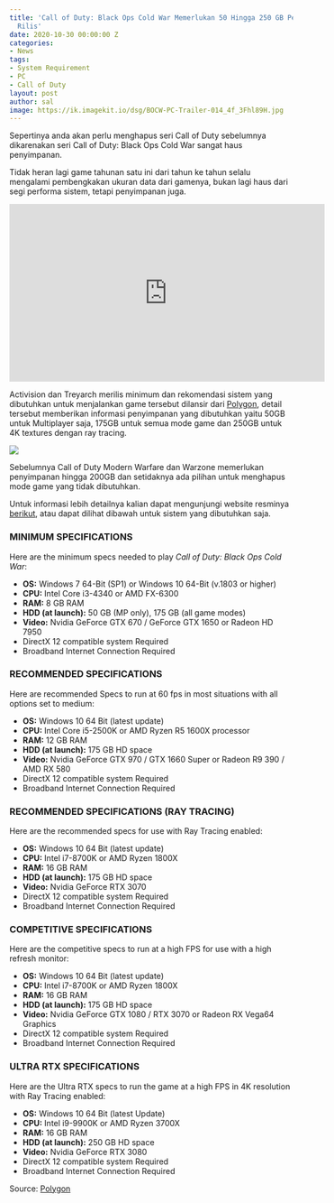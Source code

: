 ```yaml
---
title: 'Call of Duty: Black Ops Cold War Memerlukan 50 Hingga 250 GB Penyimpanan Saat
  Rilis'
date: 2020-10-30 00:00:00 Z
categories:
- News
tags:
- System Requirement
- PC
- Call of Duty
layout: post
author: sal
image: https://ik.imagekit.io/dsg/BOCW-PC-Trailer-014_4f_3Fhl89H.jpg
---
```


Sepertinya anda akan perlu menghapus seri Call of Duty sebelumnya dikarenakan seri Call of Duty: Black Ops Cold War sangat haus penyimpanan.

Tidak heran lagi game tahunan satu ini dari tahun ke tahun selalu mengalami pembengkakan ukuran data dari gamenya, bukan lagi haus dari segi performa sistem, tetapi penyimpanan juga.

<div class="embed-container">
<iframe width="560" height="315" src="https://www.youtube.com/embed/SQKpaiEpsko" frameborder="0" allow="accelerometer; autoplay; clipboard-write; encrypted-media; gyroscope; picture-in-picture" allowfullscreen></iframe>
</div>

Activision dan Treyarch merilis minimum dan rekomendasi sistem yang dibutuhkan untuk menjalankan game tersebut dilansir dari [Polygon](https://www.polygon.com/2020/10/29/21540554/call-of-duty-black-ops-cold-war-storage-requirements-pc), detail tersebut memberikan informasi penyimpanan yang dibutuhkan yaitu 50GB untuk Multiplayer saja, 175GB untuk semua mode game dan 250GB untuk 4K textures dengan ray tracing.

![](https://ik.imagekit.io/dsg/BOCW_PC_SPECS_4oxTA-tNgD.jpg)

Sebelumnya Call of Duty Modern Warfare dan Warzone memerlukan penyimpanan hingga 200GB dan setidaknya ada pilihan untuk menghapus mode game yang tidak dibutuhkan.

Untuk informasi lebih detailnya kalian dapat mengunjungi website resminya [berikut](https://www.callofduty.com/blog/2020/10/Black-Ops-Cold-War-PC-Launch-Trailer), atau dapat dilihat dibawah untuk sistem yang dibutuhkan saja.

### **MINIMUM SPECIFICATIONS**

Here are the minimum specs needed to play _Call of Duty: Black Ops Cold War_:

* **OS:** Windows 7 64-Bit (SP1) or Windows 10 64-Bit (v.1803 or higher)
* **CPU:** Intel Core i3-4340 or AMD FX-6300
* **RAM:** 8 GB RAM
* **HDD (at launch):** 50 GB (MP only), 175 GB (all game modes)
* **Video:** Nvidia GeForce GTX 670 / GeForce GTX 1650 or Radeon HD 7950
* DirectX 12 compatible system Required
* Broadband Internet Connection Required

### **RECOMMENDED SPECIFICATIONS**

Here are recommended Specs to run at 60 fps in most situations with all options set to medium:

* **OS:** Windows 10 64 Bit (latest update)
* **CPU:** Intel Core i5-2500K or AMD Ryzen R5 1600X processor
* **RAM:** 12 GB RAM
* **HDD (at launch):** 175 GB HD space
* **Video:** Nvidia GeForce GTX 970 / GTX 1660 Super or Radeon R9 390 / AMD RX 580
* DirectX 12 compatible system Required
* Broadband Internet Connection Required

### **RECOMMENDED SPECIFICATIONS (RAY TRACING)**

Here are the recommended specs for use with Ray Tracing enabled:

* **OS:** Windows 10 64 Bit (latest update)
* **CPU:** Intel i7-8700K or AMD Ryzen 1800X
* **RAM:** 16 GB RAM
* **HDD (at launch):** 175 GB HD space
* **Video:** Nvidia GeForce RTX 3070
* DirectX 12 compatible system Required
* Broadband Internet Connection Required

### **COMPETITIVE SPECIFICATIONS**

Here are the competitive specs to run at a high FPS for use with a high refresh monitor:

* **OS:** Windows 10 64 Bit (latest update)
* **CPU:** Intel i7-8700K or AMD Ryzen 1800X
* **RAM:** 16 GB RAM
* **HDD (at launch):** 175 GB HD space
* **Video:** Nvidia GeForce GTX 1080 / RTX 3070 or Radeon RX Vega64 Graphics
* DirectX 12 compatible system Required
* Broadband Internet Connection Required

### **ULTRA RTX SPECIFICATIONS**

Here are the Ultra RTX specs to run the game at a high FPS in 4K resolution with Ray Tracing enabled:

* **OS:** Windows 10 64 Bit (latest Update)
* **CPU:** Intel i9-9900K or AMD Ryzen 3700X
* **RAM:** 16 GB RAM
* **HDD (at launch):** 250 GB HD space
* **Video:** Nvidia GeForce RTX 3080
* DirectX 12 compatible system Required
* Broadband Internet Connection Required

Source: [Polygon](https://www.polygon.com/2020/10/29/21540554/call-of-duty-black-ops-cold-war-storage-requirements-pc)